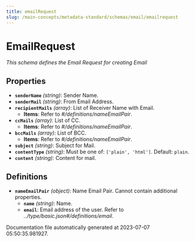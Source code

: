 ```yaml
---
title: emailRequest
slug: /main-concepts/metadata-standard/schemas/email/emailrequest
---
```


# EmailRequest

*This schema defines the Email Request for creating Email*

## Properties

- **`senderName`** *(string)*: Sender Name.
- **`senderMail`** *(string)*: From Email Address.
- **`recipientMails`** *(array)*: List of Receiver Name with Email.
  - **Items**: Refer to *#/definitions/nameEmailPair*.
- **`ccMails`** *(array)*: List of CC.
  - **Items**: Refer to *#/definitions/nameEmailPair*.
- **`bccMails`** *(array)*: List of BCC.
  - **Items**: Refer to *#/definitions/nameEmailPair*.
- **`subject`** *(string)*: Subject for Mail.
- **`contentType`** *(string)*: Must be one of: `['plain', 'html']`. Default: `plain`.
- **`content`** *(string)*: Content for mail.
## Definitions

- **`nameEmailPair`** *(object)*: Name Email Pair. Cannot contain additional properties.
  - **`name`** *(string)*: Name.
  - **`email`**: Email address of the user. Refer to *../type/basic.json#/definitions/email*.


Documentation file automatically generated at 2023-07-07 05:50:35.981927.
